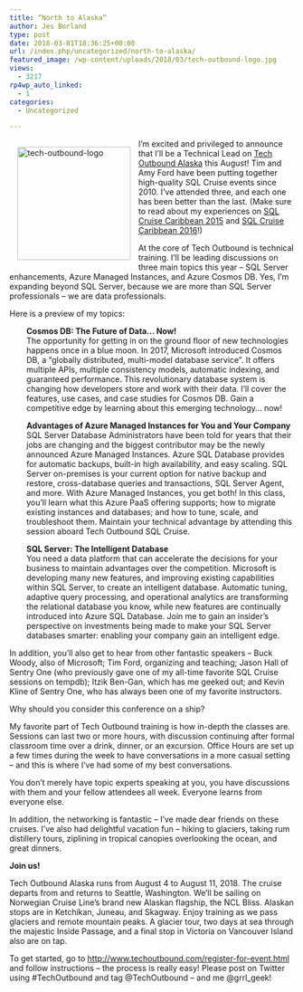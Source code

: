 ```yaml
---
title: “North to Alaska”
author: Jes Borland
type: post
date: 2018-03-01T18:36:25+00:00
url: /index.php/uncategorized/north-to-alaska/
featured_image: /wp-content/uploads/2018/03/tech-outbound-logo.jpg
views:
  - 3217
rp4wp_auto_linked:
  - 1
categories:
  - Uncategorized

---
```

[<img class="alignleft size-full wp-image-9036" style="float: left;margin: 1em 1em .5em 1em" src="/wp-content/uploads/2018/03/tech-outbound-logo.jpg" alt="tech-outbound-logo" width="200" height="200" srcset="/wp-content/uploads/2018/03/tech-outbound-logo.jpg 400w, /wp-content/uploads/2018/03/tech-outbound-logo-200x200.jpg 200w, /wp-content/uploads/2018/03/tech-outbound-logo-300x300.jpg 300w" sizes="(max-width: 200px) 100vw, 200px" />][1]
  
I&#8217;m excited and privileged to announce that I&#8217;ll be a Technical Lead on [Tech Outbound Alaska][1] this August! Tim and Amy Ford have been putting together high-quality SQL Cruise events since 2010. I&#8217;ve attended three, and each one has been better than the last. (Make sure to read about my experiences on [SQL Cruise Caribbean 2015][2] and [SQL Cruise Caribbean 2016][3]!)

At the core of Tech Outbound is technical training. I&#8217;ll be leading discussions on three main topics this year &#8211; SQL Server enhancements, Azure Managed Instances, and Azure Cosmos DB. Yes, I&#8217;m expanding beyond SQL Server, because we are more than SQL Server professionals &#8211; we are data professionals.
  
Here is a preview of my topics:

<p style="padding-left: 30px">
  <strong>Cosmos DB: The Future of Data… Now!</strong><br /> The opportunity for getting in on the ground floor of new technologies happens once in a blue moon. In 2017, Microsoft introduced Cosmos DB, a &#8220;globally distributed, multi-model database service&#8221;. It offers multiple APIs, multiple consistency models, automatic indexing, and guaranteed performance. This revolutionary database system is changing how developers store and work with their data. I&#8217;ll cover the features, use cases, and case studies for Cosmos DB. Gain a competitive edge by learning about this emerging technology… now!
</p>

<p style="padding-left: 30px">
  <strong>Advantages of Azure Managed Instances for You and Your Company</strong><br /> SQL Server Database Administrators have been told for years that their jobs are changing and the biggest contributor may be the newly announced Azure Managed Instances. Azure SQL Database provides for automatic backups, built-in high availability, and easy scaling. SQL Server on-premises is your current option for native backup and restore, cross-database queries and transactions, SQL Server Agent, and more. With Azure Managed Instances, you get both! In this class, you&#8217;ll learn what this Azure PaaS offering supports; how to migrate existing instances and databases; and how to tune, scale, and troubleshoot them. Maintain your technical advantage by attending this session aboard Tech Outbound SQL Cruise.
</p>

<p style="padding-left: 30px">
  <strong>SQL Server: The Intelligent Database</strong><br /> You need a data platform that can accelerate the decisions for your business to maintain advantages over the competition. Microsoft is developing many new features, and improving existing capabilities within SQL Server, to create an intelligent database. Automatic tuning, adaptive query processing, and operational analytics are transforming the relational database you know, while new features are continually introduced into Azure SQL Database. Join me to gain an insider’s perspective on investments being made to make your SQL Server databases smarter: enabling your company gain an intelligent edge.
</p>

In addition, you&#8217;ll also get to hear from other fantastic speakers &#8211; Buck Woody, also of Microsoft; Tim Ford, organizing and teaching; Jason Hall of Sentry One (who previously gave one of my all-time favorite SQL Cruise sessions on tempdb); Itzik Ben-Gan, which has me geeked out; and Kevin Kline of Sentry One, who has always been one of my favorite instructors.

Why should you consider this conference on a ship?

My favorite part of Tech Outbound training is how in-depth the classes are. Sessions can last two or more hours, with discussion continuing after formal classroom time over a drink, dinner, or an excursion. Office Hours are set up a few times during the week to have conversations in a more casual setting &#8211; and this is where I&#8217;ve had some of my best conversations.

You don&#8217;t merely have topic experts speaking at you, you have discussions with them and your fellow attendees all week. Everyone learns from everyone else.

In addition, the networking is fantastic &#8211; I&#8217;ve made dear friends on these cruises. I&#8217;ve also had delightful vacation fun &#8211; hiking to glaciers, taking rum distillery tours, ziplining in tropical canopies overlooking the ocean, and great dinners.

**Join us!**

Tech Outbound Alaska runs from August 4 to August 11, 2018. The cruise departs from and returns to Seattle, Washington. We&#8217;ll be sailing on Norwegian Cruise Line’s brand new Alaskan flagship, the NCL Bliss. Alaskan stops are in Ketchikan, Juneau, and Skagway. Enjoy training as we pass glaciers and remote mountain peaks. A glacier tour, two days at sea through the majestic Inside Passage, and a final stop in Victoria on Vancouver Island also are on tap.

To get started, go to <http://www.techoutbound.com/register-for-event.html> and follow instructions &#8211; the process is really easy! Please post on Twitter using #TechOutbound and tag @TechOutbound &#8211; and me @grrl_geek!

 [1]: http://www.techoutbound.com/
 [2]: /index.php/uncategorized/sql-cruise-caribbean-2015-more-than-a-cruise-with-classes-much-more/
 [3]: /index.php/uncategorized/what-i-learned-on-sql-cruise-2016/